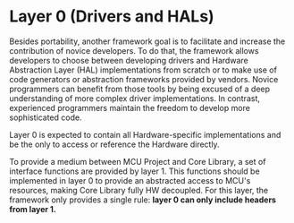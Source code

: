 # Layer 0 (Drivers and HALs)

Besides portability, another framework goal is to facilitate and increase the contribution of novice developers. To do that, the framework allows developers to choose between developing drivers and Hardware Abstraction Layer (HAL) implementations from scratch or to make use of code generators or abstraction frameworks provided by vendors. Novice programmers can benefit from those tools by being excused of a deep understanding of more complex driver implementations. In contrast, experienced programmers maintain the freedom to develop more sophisticated code.

Layer 0 is expected to contain all Hardware-specific implementations and be the only to access or reference the Hardware directly. 

To provide a medium between MCU Project and Core Library, a set of interface functions are provided by layer 1. This functions should be implemented in layer 0 to provide an abstracted access to MCU's resources, making Core Library fully HW decoupled. For this layer, the framework only provides a single rule: **layer 0 can only include headers from layer 1.**

